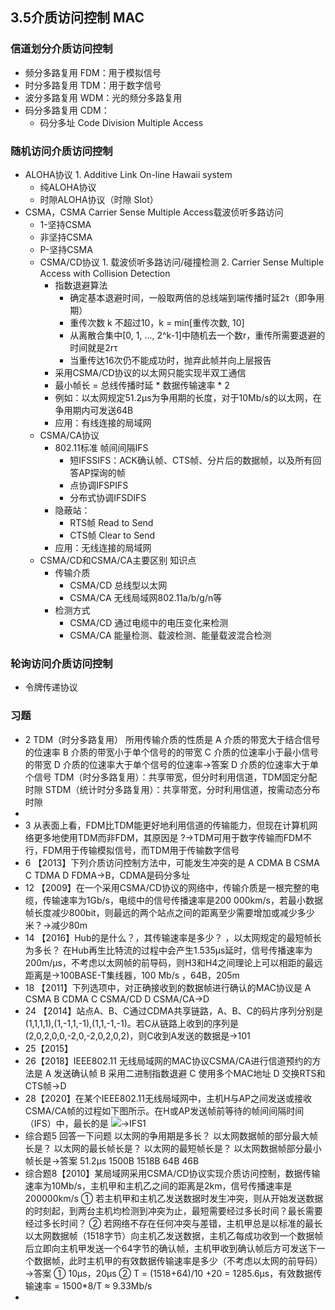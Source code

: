 ## 3.5介质访问控制 MAC
### 信道划分介质访问控制
- 频分多路复用 FDM：用于模拟信号
- 时分多路复用 TDM：用于数字信号
- 波分多路复用 WDM：光的频分多路复用
- 码分多路复用 CDM：
    - 码分多址 Code Division Multiple Access
### 随机访问介质访问控制
- ALOHA协议
        1. Additive Link On-line Hawaii system
    - 纯ALOHA协议
    - 时隙ALOHA协议（时隙 Slot）
- CSMA，CSMA Carrier Sense Multiple Access载波侦听多路访问
    - 1-坚持CSMA
    - 非坚持CSMA
    - P-坚持CSMA
    - CSMA/CD协议
            1. 载波侦听多路访问/碰撞检测
            2. Carrier Sense Multiple Access with Collision Detection
        - 指数退避算法 
            - 确定基本退避时间，一般取两倍的总线端到端传播时延2τ（即争用期）
            - 重传次数 k 不超过10，k = min[重传次数, 10]
            - 从离散合集中[0, 1, ..., 2^k-1]中随机去一个数r，重传所需要退避的时间就是2rτ
            - 当重传达16次仍不能成功时，抛弃此帧并向上层报告
        - 采用CSMA/CD协议的以太网只能实现半双工通信
        - 最小帧长 = 总线传播时延 * 数据传输速率 * 2
        - 例如：以太网规定51.2μs为争用期的长度，对于10Mb/s的以太网，在争用期内可发送64B
        - 应用：有线连接的局域网
    - CSMA/CA协议
        - 802.11标准 帧间间隔IFS
            - 短IFSSIFS：ACK确认帧、CTS帧、分片后的数据帧，以及所有回答AP探询的帧
            - 点协调IFSPIFS 
            - 分布式协调IFSDIFS
        - 隐蔽站：
            - RTS帧 Read to Send
            - CTS帧 Clear to Send
        - 应用：无线连接的局域网
    - CSMA/CD和CSMA/CA主要区别  知识点
        - 传输介质
            - CSMA/CD 总线型以太网
            - CSMA/CA 无线局域网802.11a/b/g/n等
        - 检测方式
            - CSMA/CD 通过电缆中的电压变化来检测
            - CSMA/CA 能量检测、载波检测、能量载波混合检测
### 轮询访问介质访问控制
- 令牌传递协议


### 习题

- 2 TDM（时分多路复用） 所用传输介质的性质是
A 介质的带宽大于结合信号的位速率 
B 介质的带宽小于单个信号的的带宽 
C 介质的位速率小于最小信号的带宽 
D 介质的位速率大于单个信号的位速率→答案
D 介质的位速率大于单个信号
TDM（时分多路复用）：共享带宽，但分时利用信道，TDM固定分配时隙
STDM（统计时分多路复用）：共享带宽，分时利用信道，按需动态分布时隙
- 
- 3 从表面上看，FDM比TDM能更好地利用信道的传输能力，但现在计算机网络更多地使用TDM而非FDM，其原因是 ?→TDM可用于数字传输而FDM不行，FDM用于传输模拟信号，而TDM用于传输数字信号
- 6 【2013】下列介质访问控制方法中，可能发生冲突的是
A CDMA
B CSMA
C TDMA
D FDMA→B，CDMA是码分多址
- 12 【2009】在一个采用CSMA/CD协议的网络中，传输介质是一根完整的电缆，传输速率为1Gb/s，电缆中的信号传播速率是200 000km/s，若最小数据帧长度减少800bit，则最远的两个站点之间的距离至少需要增加或减少多少米？→减少80m
- 14 【2016】Hub的是什么？，其传输速率是多少？ ，以太网规定的最短帧长为多长？
在Hub再生比特流的过程中会产生1.535μs延时，信号传播速率为200m/μs，不考虑以太网帧的前导码，则H3和H4之间理论上可以相距的最远距离是→100BASE-T集线器，100 Mb/s ，64B，205m
- 18 【2011】下列选项中，对正确接收到的数据帧进行确认的MAC协议是
A CSMA
B CDMA
C CSMA/CD
D CSMA/CA→D
- 24 【2014】站点A、B、C通过CDMA共享链路，A、B、C的码片序列分别是(1,1,1,1),(1,-1,1,-1),(1,1,-1,-1)。若C从链路上收到的序列是(2,0,2,0,0,-2,0,-2,0,2,0,2)，则C收到A发送的数据是→101
- 25【2015】
- 26【2018】IEEE802.11 无线局域网的MAC协议CSMA/CA进行信道预约的方法是
A 发送确认帧
B 采用二进制指数退避
C 使用多个MAC地址
D 交换RTS和CTS帧→D
- 28【2020】在某个IEEE802.11无线局域网中，主机H与AP之间发送或接收CSMA/CA帧的过程如下图所示。在H或AP发送帧前等待的帧间间隔时间（IFS）中，最长的是
![](local://D:/OneDrive/Documents/2021/RemNote/publish-cs/files/TNVUoacPP4GRvhcaTCVbMZ7Mx-8pxpq4QIefE1nJNpM8Mpe6-9Dyco0rEqz0-27RLVgzwC0eTXtXMgkGxjkME3vhe5hV-9yGPOjGkhIEn9xekGVaw1eextX7yqDcmeCJ.png)→IFS1
- 综合题5 回答一下问题
以太网的争用期是多长？
以太网数据帧的部分最大帧长是？
以太网的最长帧长是？
以太网的最短帧长是？
以太网数据帧部分最小帧长是→答案
51.2μs
1500B
1518B
64B
46B
- 综合题8【2010】某局域网采用CSMA/CD协议实现介质访问控制，数据传输速率为10Mb/s，主机甲和主机乙之间的距离是2km，信号传播速率是200000km/s
① 若主机甲和主机乙发送数据时发生冲突，则从开始发送数据的时刻起，到两台主机均检测到冲突为止，最短需要经过多长时间？最长需要经过多长时间？
② 若网络不存在任何冲突与差错，主机甲总是以标准的最长以太网数据帧（1518字节）向主机乙发送数据，主机乙每成功收到一个数据帧后立即向主机甲发送一个64字节的确认帧，主机甲收到确认帧后方可发送下一个数据帧，此时主机甲的有效数据传输速率是多少（不考虑以太网的前导码）→答案
① 10μs，20μs
② T = (1518+64)/10 +20 = 1285.6μs，有效数据传输速率 = 1500*8/T ≈ 9.33Mb/s
- 
